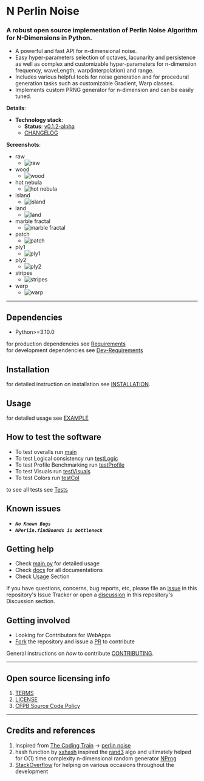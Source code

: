 # N Perlin Noise

### A robust open source implementation of Perlin Noise Algorithm for N-Dimensions in Python.
- A powerful and fast API for n-dimensional noise.
- Easy hyper-parameters selection of octaves, lacunarity and persistence
  as well as complex and customizable hyper-parameters for n-dimension
  frequency, waveLength, warp(interpolation) and range.
- Includes various helpful tools for noise generation and for procedural generation tasks
  such as customizable Gradient, Warp classes.
- Implements custom PRNG generator for n-dimension and can be easily tuned.

**Details**:
- **Technology stack**:
  - **Status**: [v0.1.2-alpha](https://github.com/Amith225/NPerlinNoise/releases/tag/v0.1.2-alpha)
  - [CHANGELOG](https://github.com/Amith225/NPerlinNoise/tree/master/docs/CHANGELOG.md)

**Screenshots**:
- raw
  - ![raw](https://github.com/Amith225/NPerlinNoise/tree/master/snaps/raw.png)
- wood
  - ![wood](https://github.com/Amith225/NPerlinNoise/tree/master/snaps/wood.png)
- hot nebula
  - ![hot nebula](https://github.com/Amith225/NPerlinNoise/tree/master/snaps/hot_nebula.png)
- island
  - ![island](https://github.com/Amith225/NPerlinNoise/tree/master/snaps/island.png)
- land
  - ![land](https://github.com/Amith225/NPerlinNoise/tree/master/snaps/land.png)
- marble fractal
  - ![marble fractal](https://github.com/Amith225/NPerlinNoise/tree/master/snaps/marble_fractal.png)
- patch
  - ![patch](https://github.com/Amith225/NPerlinNoise/tree/master/snaps/patch.png)
- ply1
  - ![ply1](https://github.com/Amith225/NPerlinNoise/tree/master/snaps/ply1.png)
- ply2
  - ![ply2](https://github.com/Amith225/NPerlinNoise/tree/master/snaps/ply2.png)
- stripes
  - ![stripes](https://github.com/Amith225/NPerlinNoise/tree/master/snaps/stripes.png)
- warp
  - ![warp](https://github.com/Amith225/NPerlinNoise/tree/master/snaps/warp.png)

---

## Dependencies
- Python>=3.10.0

for production dependencies see [Requirements](https://github.com/Amith225/NPerlinNoise/tree/master/requirements.txt)<br>
for development dependencies see [Dev-Requirements](https://github.com/Amith225/NPerlinNoise/tree/master/requirements_dev.txt)

## Installation
for detailed instruction on installation see [INSTALLATION](https://github.com/Amith225/NPerlinNoise/tree/master/docs/INSTALL.md).

## Usage
for detailed usage see [EXAMPLE](https://github.com/Amith225/NPerlinNoise/tree/master/tests/main.py)

## How to test the software
- To test overalls run [main](https://github.com/Amith225/NPerlinNoise/tree/master/tests/main.py)
- To test Logical consistency run [testLogic](https://github.com/Amith225/NPerlinNoise/tree/master/tests/testLogic.py)
- To test Profile Benchmarking run [testProfile](https://github.com/Amith225/NPerlinNoise/tree/master/tests/testProfile.py)
- To test Visuals run [testVisuals](https://github.com/Amith225/NPerlinNoise/tree/master/tests/testVisuals.py)
- To test Colors run [testCol](https://github.com/Amith225/NPerlinNoise/tree/master/tests/testCol.py)

to see all tests see [Tests](https://github.com/Amith225/NPerlinNoise/tree/master/tests)

## Known issues
- **_`No Known Bugs`_**
- **_`NPerlin.findBounds is bottleneck`_**

## Getting help
- Check [main.py](https://github.com/Amith225/NPerlinNoise/tree/master/tests/main.py) for detailed usage
- Check [docs](https://github.com/Amith225/NPerlinNoise/tree/master/docs) for all documentations
- Check [Usage](#usage) Section

If you have questions, concerns, bug reports, etc,
please file an [issue](https://github.com/Amith225/NPerlinNoise/issues) in this repository's Issue Tracker or
open a [discussion](https://github.com/Amith225/NPerlinNoise/discussions/7) in this repository's Discussion section.


## Getting involved
- Looking for Contributors for WebApps
- [Fork](https://github.com/Amith225/NPerlinNoise/fork) the repository
  and issue a [PR](https://github.com/Amith225/NPerlinNoise/pulls) to contribute

General instructions on _how_ to contribute  [CONTRIBUTING](https://github.com/Amith225/NPerlinNoise/tree/master/docs/CONTRIBUTING.md).

----

## Open source licensing info
1. [TERMS](https://github.com/Amith225/NPerlinNoise/tree/master/docs/TERMS.md)
2. [LICENSE](https://github.com/Amith225/NPerlinNoise/tree/master/LICENSE)
3. [CFPB Source Code Policy](https://github.com/cfpb/source-code-policy/)

----

## Credits and references
1. Inspired from [The Coding Train](https://www.youtube.com/channel/UCvjgXvBlbQiydffZU7m1_aw) -> [perlin noise](https://thecodingtrain.com/challenges/24-perlin-noise-flow-field)
2. hash function by [xxhash](https://github.com/Cyan4973/xxHash)
   inspired the [rand3](https://github.com/Amith225/NPerlinNoise/tree/master/src/NPerlinNoise/tools.py) algo
   and ultimately helped for O(1) time complexity n-dimensional random generator [NPrng](https://github.com/Amith225/NPerlinNoise/tree/master/src/NPerlinNoise/tools.py)
3. [StackOverflow](https://stackoverflow.com/) for helping on various occasions throughout the development
